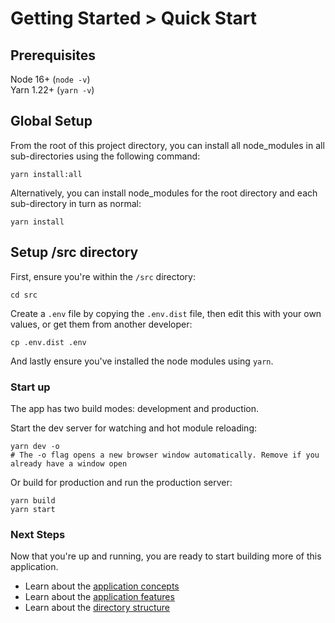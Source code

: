 # Getting Started > Quick Start

## Prerequisites

Node 16+ (`node -v`)  
Yarn 1.22+ (`yarn -v`)

## Global Setup

From the root of this project directory, you can install all node_modules in all sub-directories using the following command:

```
yarn install:all
```

Alternatively, you can install node_modules for the root directory and each sub-directory in turn as normal:

```
yarn install
```

## Setup /src directory

First, ensure you're within the `/src` directory:

```
cd src
```

Create a `.env` file by copying the `.env.dist` file, then edit this with your own values, or get them from another developer:

```
cp .env.dist .env
```

And lastly ensure you've installed the node modules using `yarn`.

### Start up

The app has two build modes: development and production.

Start the dev server for watching and hot module reloading:

```
yarn dev -o 
# The -o flag opens a new browser window automatically. Remove if you already have a window open
```

Or build for production and run the production server:

```
yarn build
yarn start
```

### Next Steps

Now that you're up and running, you are ready to start building more of this application.

- Learn about the [application concepts](../1.%20Guide/1.%20Concepts/0.%20Overview.md)
- Learn about the [application features](../1.%20Guide/2.%20Features/0.%20Overview.md)
- Learn about the [directory structure](../1.%20Guide/3.%20Directory%20Structure/0.%20Overview.md)
